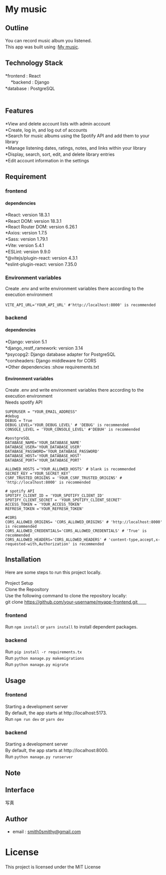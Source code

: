 # My music
## Outline
You can record music album you listened. 　<br>
This app was built using :[My music](https://mymusic03.com).　　<br>


## Technology Stack
*frontend : React　<br>　
*backend : Django　　<br>
*database : PostgreSQL　<br>　


## Features
*View and delete account lists with admin account　　<br>
*Create, log in, and log out of accounts　　<br>
*Search for music albums using the Spotify API and add them to your library　　<br>
*Manage listening dates, ratings, notes, and links within your library　　<br>
*Display, search, sort, edit, and delete library entries　　<br>
*Edit account information in the settings　　<br>


## Requirement
### frontend
#### dependencies
*React: version 18.3.1　　<br>
*React DOM: version 18.3.1　　<br>
*React Router DOM: version 6.26.1  <br>
*Axios: version 1.7.5　　<br>
*Sass: version 1.79.1　　<br>
*Vite: version 5.4.1　　<br>
*ESLint: version 9.9.0　　<br>
*@vitejs/plugin-react: version 4.3.1　　<br>
*eslint-plugin-react: version 7.35.0　　<br>

### Environment variables
Create .env and write environment variables there according to the execution environment　　<br>
```
VITE_API_URL='YOUR_API_URL' #'http://localhost:8000' is recommended　　
```

### backend
#### dependencies
*Django: version 5.1　　<br>
*django_restf_ramework: version 3.14　　<br>
*psycopg2: Django database adapter for PostgreSQL　　<br>
*corsheaders: Django middleware for CORS　　<br>
*Other dependencies :show requirements.txt　　<br>

#### Environment variables
Create .env and write environment variables there according to the execution environment　　<br>
Needs spotify API　　<br>
```
SUPERUSER = "YOUR_EMAIL_ADDRESS"
#debug
DEBUG = True
DEBUG_LEVEL='YOUR_DEBUG_LEVEL' # 'DEBUG' is recommended
CONSOLE_LEVEL = 'YOUR_CONSOLE_LEVEL' #'DEBUH' is recommended

#postgreSQL
DATABASE_NAME='YOUR_DATABASE_NAME'
DATABASE_USER='YOUR_DATABASE_USER'
DATABASE_PASSWORD='YOUR_DATABASE_PASSWORD'
DATABASE_HOST='YOUR_DATABASE_HOST'
DATABASE_PORT='YOUR_DATABASE_PORT'

ALLOWED_HOSTS ='YOUR_ALLOWED_HOSTS' # blank is recommended
SECRET_KEY ='YOUR_SECRET_KEY'
CSRF_TRUSTED_ORIGINS = 'YOUR_CSRF_TRUSTED_ORIGINS' # 'http://localhost:8000' is recommended

# spotify API
SPOTIFY_CLIENT_ID = 'YOUR_SPOTIFY_CLIENT_ID'
SPOTIFY_CLIENT_SECRET = 'YOUR_SPOTIFY_CLIENT_SECRET'
ACCESS_TOKEN = 'YOUR_ACCESS_TOKEN'
REFRESH_TOKEN ='YOUR_REFRESH_TOKEN'

#CORS
CORS_ALLOWED_ORIGINS= 'CORS_ALLOWED_ORIGINS' # 'http://localhost:8000' is recommended
CORS_ALLOWED_CREDENTIALS='CORS_ALLOWED_CREDENTIALS' # 'True' is recommended
CORS_ALLOWED_HEADERS='CORS_ALLOWED_HEADERS' # 'content-type,accept,x-requested-with,Authorization' is recommended
```


## Installation
Here are some steps to run this project locally.　　<br>

Project Setup　　<br>
Clone the Repository　　<br>
Use the following command to clone the repository locally:　　<br>
git clone https://github.com/your-username/myapp-frontend.git　　<br>

### frontend
Run ```npm install``` or ```yarn install``` to install dependent packages.　　

### backend
Run ```pip install -r requirements.tx ```　　<br>
Run ```python manage.py makemigrations```　　<br>
Run ```python manage.py migrate```　　<br>


## Usage
### frontend
Starting a development server　　<br>
By default, the app starts at http://localhost:5173.　　<br>
Run ```npm run dev``` or ```yarn dev```　　<br>

### backend
Starting a development server　　<br>
By default, the app starts at http://localhost:8000.　　<br>
Run ```python manage.py runserver```　　<br>


## Note



## Interface
写真


## Author
* email : smith0smithy@gmail.com　　


# License
This project is licensed under the MIT License　　
